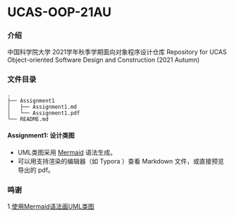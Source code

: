 # UCAS-OOP-21AU

### 介绍
中国科学院大学 2021学年秋季学期面向对象程序设计仓库
Repository for UCAS Object-oriented Software Design and Construction (2021 Autumn)



### 文件目录

```
. 
├── Assignment1
│   ├── Assignment1.md
│   └── Assignment1.pdf
└── README.md
```



#### Assignment1: 设计类图

* UML类图采用 [Mermaid](https://github.com/mermaid-js/mermaid) 语法生成。
* 可以用支持渲染的编辑器（如 Typora ）查看 Markdown 文件，或直接预览导出的 pdf。





### 鸣谢

1.[使用Mermaid语法画UML类图](https://www.cnblogs.com/mybdss/p/14958781.html)
